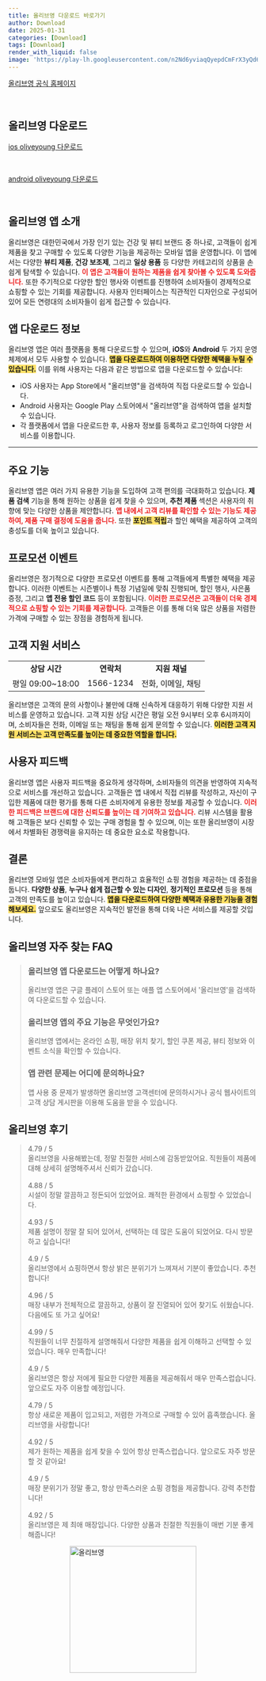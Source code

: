 ```yaml
---
title: 올리브영 다운로드 바로가기
author: Download
date: 2025-01-31
categories: [Download]
tags: [Download]
render_with_liquid: false
image: 'https://play-lh.googleusercontent.com/n2Nd6yviaqQyepdCmFrX3yQd60dtFfUC_uSf7CKKfY3gzkYhC93oPlOBq8AhnRKgyA=s256-rw'
---
```

<p><a class='click-button' title='올리브영' href='https://www.oliveyoung.co.kr/store/main/main.do' rel='nofollow'>올리브영 공식 홈페이지</a></p><br>
<h2 id='올리브영_다운로드'>올리브영 다운로드</h2>
<p><a class="click-button ios" title="oliveyoung 다운로드" href="https://apps.apple.com/kr/app/%EC%98%AC%EB%A6%AC%EB%B8%8C%EC%98%81/id873779010" rel="nofollow">ios oliveyoung 다운로드</a></p><br>
<p><a class="click-button android" title="oliveyoung 다운로드" href="https://play.google.comhttps://play.google.com/store/apps/details?id=com.oliveyoung" rel="nofollow">android oliveyoung 다운로드</a></p><br>


<h2 id='올리브영_앱_소개'>올리브영 앱 소개</h2>

<p>올리브영은 대한민국에서 가장 인기 있는 건강 및 뷰티 브랜드 중 하나로, 고객들이 쉽게 제품을 찾고 구매할 수 있도록 다양한 기능을 제공하는 모바일 앱을 운영합니다. 이 앱에서는 다양한 <b>뷰티 제품</b>, <b>건강 보조제</b>, 그리고 <b>일상 용품</b> 등 다양한 카테고리의 상품을 손쉽게 탐색할 수 있습니다. <b><span style="color: #ee2323;">이 앱은 고객들이 원하는 제품을 쉽게 찾아볼 수 있도록 도와줍니다.</span></b> 또한 주기적으로 다양한 할인 행사와 이벤트를 진행하여 소비자들이 경제적으로 쇼핑할 수 있는 기회를 제공합니다. 사용자 인터페이스는 직관적인 디자인으로 구성되어 있어 모든 연령대의 소비자들이 쉽게 접근할 수 있습니다.</p>

<h2 id='앱_다운로드_정보'>앱 다운로드 정보</h2>

<p>올리브영 앱은 여러 플랫폼을 통해 다운로드할 수 있으며, <b>iOS</b>와 <b>Android</b> 두 가지 운영 체제에서 모두 사용할 수 있습니다. <b><span style="background-color: #ffe066;">앱을 다운로드하여 이용하면 다양한 혜택을 누릴 수 있습니다.</span></b> 이를 위해 사용자는 다음과 같은 방법으로 앱을 다운로드할 수 있습니다:</p>

<ul>
    <li>iOS 사용자는 App Store에서 "올리브영"을 검색하여 직접 다운로드할 수 있습니다.</li>
    <li>Android 사용자는 Google Play 스토어에서 "올리브영"을 검색하여 앱을 설치할 수 있습니다.</li>
    <li>각 플랫폼에서 앱을 다운로드한 후, 사용자 정보를 등록하고 로그인하여 다양한 서비스를 이용합니다.</li>
</ul>

<hr />

<h2 id='주요_기능'>주요 기능</h2>

<p>올리브영 앱은 여러 가지 유용한 기능을 도입하여 고객 편의를 극대화하고 있습니다. <b>제품 검색</b> 기능을 통해 원하는 상품을 쉽게 찾을 수 있으며, <b>추천 제품</b> 섹션은 사용자의 취향에 맞는 다양한 상품을 제안합니다. <b><span style="color: #ee2323;">앱 내에서 고객 리뷰를 확인할 수 있는 기능도 제공하여, 제품 구매 결정에 도움을 줍니다.</span></b> 또한 <b><span style="background-color: #ffe066;">포인트 적립</span></b>과 할인 혜택을 제공하여 고객의 충성도를 더욱 높이고 있습니다.</p>

<h2 id='프로모션_이벤트'>프로모션 이벤트</h2>

<p>올리브영은 정기적으로 다양한 프로모션 이벤트를 통해 고객들에게 특별한 혜택을 제공합니다. 이러한 이벤트는 시즌별이나 특정 기념일에 맞춰 진행되며, 할인 행사, 사은품 증정, 그리고 <b>앱 전용 할인 코드</b> 등이 포함됩니다. <b><span style="color: #ee2323;">이러한 프로모션은 고객들이 더욱 경제적으로 쇼핑할 수 있는 기회를 제공합니다.</span></b> 고객들은 이를 통해 더욱 많은 상품을 저렴한 가격에 구매할 수 있는 장점을 경험하게 됩니다.</p>

<h2 id='고객_지원_서비스'>고객 지원 서비스</h2>

<table>
    <tr>
        <td style="text-align: center; height: 17px;"><b>상담 시간</b></td>
        <td style="text-align: center;"><b>연락처</b></td>
        <td style="text-align: center;"><b>지원 채널</b></td>
    </tr>
    <tr>
        <td>평일 09:00~18:00</td>
        <td>1566-1234</td>
        <td>전화, 이메일, 채팅</td>
    </tr>
</table>

<p>올리브영은 고객의 문의 사항이나 불만에 대해 신속하게 대응하기 위해 다양한 지원 서비스를 운영하고 있습니다. 고객 지원 상담 시간은 평일 오전 9시부터 오후 6시까지이며, 소비자들은 전화, 이메일 또는 채팅을 통해 쉽게 문의할 수 있습니다. <b><span style="background-color: #ffe066;">이러한 고객 지원 서비스는 고객 만족도를 높이는 데 중요한 역할을 합니다.</span></b></p>

<h2 id='사용자_피드백'>사용자 피드백</h2>

<p>올리브영 앱은 사용자 피드백을 중요하게 생각하며, 소비자들의 의견을 반영하여 지속적으로 서비스를 개선하고 있습니다. 고객들은 앱 내에서 직접 리뷰를 작성하고, 자신이 구입한 제품에 대한 평가를 통해 다른 소비자에게 유용한 정보를 제공할 수 있습니다. <b><span style="color: #ee2323;">이러한 피드백은 브랜드에 대한 신뢰도를 높이는 데 기여하고 있습니다.</span></b> 리뷰 시스템을 활용해 고객들은 보다 신뢰할 수 있는 구매 경험을 할 수 있으며, 이는 또한 올리브영이 시장에서 차별화된 경쟁력을 유지하는 데 중요한 요소로 작용합니다.</p>

<h2 id='결론'>결론</h2>

<p>올리브영 모바일 앱은 소비자들에게 편리하고 효율적인 쇼핑 경험을 제공하는 데 중점을 둡니다. <b>다양한 상품</b>, <b>누구나 쉽게 접근할 수 있는 디자인</b>, <b>정기적인 프로모션</b> 등을 통해 고객의 만족도를 높이고 있습니다. <b><span style="background-color: #ffe066;">앱을 다운로드하여 다양한 혜택과 유용한 기능을 경험해보세요.</span></b> 앞으로도 올리브영은 지속적인 발전을 통해 더욱 나은 서비스를 제공할 것입니다.</p>


<h2 id='올리브영_자주_찾는_FAQ'>올리브영 자주 찾는 FAQ</h2>
<div itemscope="" itemtype="https://schema.org/FAQPage"> 
<blockquote> 
<div itemscope="" itemprop="mainEntity" itemtype="https://schema.org/Question"> 
<h3 itemprop="name">올리브영 앱 다운로드는 어떻게 하나요?</h3> 
<div itemscope="" itemprop="acceptedAnswer" itemtype="https://schema.org/Answer"> 
<span itemprop="text"> 
<p>올리브영 앱은 구글 플레이 스토어 또는 애플 앱 스토어에서 '올리브영'을 검색하여 다운로드할 수 있습니다.</p> 
</span> 
</div> 
</div> 
<div itemscope="" itemprop="mainEntity" itemtype="https://schema.org/Question"> 
<h3 itemprop="name">올리브영 앱의 주요 기능은 무엇인가요?</h3> 
<div itemscope="" itemprop="acceptedAnswer" itemtype="https://schema.org/Answer"> 
<span itemprop="text"> 
<p>올리브영 앱에서는 온라인 쇼핑, 매장 위치 찾기, 할인 쿠폰 제공, 뷰티 정보와 이벤트 소식을 확인할 수 있습니다.</p> 
</span> 
</div> 
</div> 
<div itemscope="" itemprop="mainEntity" itemtype="https://schema.org/Question"> 
<h3 itemprop="name">앱 관련 문제는 어디에 문의하나요?</h3> 
<div itemscope="" itemprop="acceptedAnswer" itemtype="https://schema.org/Answer"> 
<span itemprop="text"> 
<p>앱 사용 중 문제가 발생하면 올리브영 고객센터에 문의하시거나 공식 웹사이트의 고객 상담 게시판을 이용해 도움을 받을 수 있습니다.</p> 
</span> 
</div> 
</div> 
</blockquote> 
</div>
<h2 id='올리브영_후기'>올리브영 후기</h2>
<div itemscope itemtype="https://schema.org/Product">
  <blockquote>
  <div itemprop="review" itemscope itemtype="https://schema.org/Review">
      <div itemprop="reviewRating" itemscope itemtype="https://schema.org/Rating"> <span itemprop="ratingValue">4.79</span> / <span itemprop="bestRating">5</span> </div>
      <span itemprop="reviewBody">올리브영을 사용해봤는데, 정말 친절한 서비스에 감동받았어요. 직원들이 제품에 대해 상세히 설명해주셔서 신뢰가 갔습니다.</span>
  </div>
  <br>
  <div itemprop="review" itemscope itemtype="https://schema.org/Review">
      <div itemprop="reviewRating" itemscope itemtype="https://schema.org/Rating"> <span itemprop="ratingValue">4.88</span> / <span itemprop="bestRating">5</span> </div>
      <span itemprop="reviewBody">시설이 정말 깔끔하고 정돈되어 있었어요. 쾌적한 환경에서 쇼핑할 수 있었습니다.</span>
  </div>
  <br>
  <div itemprop="review" itemscope itemtype="https://schema.org/Review">
      <div itemprop="reviewRating" itemscope itemtype="https://schema.org/Rating"> <span itemprop="ratingValue">4.93</span> / <span itemprop="bestRating">5</span> </div>
      <span itemprop="reviewBody">제품 설명이 정말 잘 되어 있어서, 선택하는 데 많은 도움이 되었어요. 다시 방문하고 싶습니다!</span>
  </div>
  <br>
  <div itemprop="review" itemscope itemtype="https://schema.org/Review">
      <div itemprop="reviewRating" itemscope itemtype="https://schema.org/Rating"> <span itemprop="ratingValue">4.9</span> / <span itemprop="bestRating">5</span> </div>
      <span itemprop="reviewBody">올리브영에서 쇼핑하면서 항상 밝은 분위기가 느껴져서 기분이 좋았습니다. 추천합니다!</span>
  </div>
  <br>
  <div itemprop="review" itemscope itemtype="https://schema.org/Review">
      <div itemprop="reviewRating" itemscope itemtype="https://schema.org/Rating"> <span itemprop="ratingValue">4.96</span> / <span itemprop="bestRating">5</span> </div>
      <span itemprop="reviewBody">매장 내부가 전체적으로 깔끔하고, 상품이 잘 진열되어 있어 찾기도 쉬웠습니다. 다음에도 또 가고 싶어요!</span>
  </div>
  <br>
  <div itemprop="review" itemscope itemtype="https://schema.org/Review">
      <div itemprop="reviewRating" itemscope itemtype="https://schema.org/Rating"> <span itemprop="ratingValue">4.99</span> / <span itemprop="bestRating">5</span> </div>
      <span itemprop="reviewBody">직원들이 너무 친절하게 설명해줘서 다양한 제품을 쉽게 이해하고 선택할 수 있었습니다. 매우 만족합니다!</span>
  </div>
  <br>
  <div itemprop="review" itemscope itemtype="https://schema.org/Review">
      <div itemprop="reviewRating" itemscope itemtype="https://schema.org/Rating"> <span itemprop="ratingValue">4.9</span> / <span itemprop="bestRating">5</span> </div>
      <span itemprop="reviewBody">올리브영은 항상 저에게 필요한 다양한 제품을 제공해줘서 매우 만족스럽습니다. 앞으로도 자주 이용할 예정입니다.</span>
  </div>
  <br>
  <div itemprop="review" itemscope itemtype="https://schema.org/Review">
      <div itemprop="reviewRating" itemscope itemtype="https://schema.org/Rating"> <span itemprop="ratingValue">4.79</span> / <span itemprop="bestRating">5</span> </div>
      <span itemprop="reviewBody">항상 새로운 제품이 입고되고, 저렴한 가격으로 구매할 수 있어 흡족했습니다. 올리브영을 사랑합니다!</span>
  </div>
  <br>
  <div itemprop="review" itemscope itemtype="https://schema.org/Review">
      <div itemprop="reviewRating" itemscope itemtype="https://schema.org/Rating"> <span itemprop="ratingValue">4.92</span> / <span itemprop="bestRating">5</span> </div>
      <span itemprop="reviewBody">제가 원하는 제품을 쉽게 찾을 수 있어 항상 만족스럽습니다. 앞으로도 자주 방문할 것 같아요!</span>
  </div>
  <br>
  <div itemprop="review" itemscope itemtype="https://schema.org/Review">
      <div itemprop="reviewRating" itemscope itemtype="https://schema.org/Rating"> <span itemprop="ratingValue">4.9</span> / <span itemprop="bestRating">5</span> </div>
      <span itemprop="reviewBody">매장 분위기가 정말 좋고, 항상 만족스러운 쇼핑 경험을 제공합니다. 강력 추천합니다!</span>
  </div>
  <br>
  <div itemprop="review" itemscope itemtype="https://schema.org/Review">
      <div itemprop="reviewRating" itemscope itemtype="https://schema.org/Rating"> <span itemprop="ratingValue">4.92</span> / <span itemprop="bestRating">5</span> </div>
      <span itemprop="reviewBody">올리브영은 제 최애 매장입니다. 다양한 상품과 친절한 직원들이 매번 기분 좋게 해줍니다!</span>
  </div>
  </blockquote>
</div>
<figure class="image" style="display: flex; justify-content: center; align-items: center; margin: 0;"><img src="https://play-lh.googleusercontent.com/n2Nd6yviaqQyepdCmFrX3yQd60dtFfUC_uSf7CKKfY3gzkYhC93oPlOBq8AhnRKgyA=s256-rw" alt="올리브영" width="256" height="256" style="max-width: 100%; height: auto;"></figure>